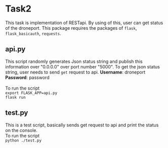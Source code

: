 # Task2
This task is implementation of RESTapi. By using of this, user can get status of the droneport. 
This package requires the packages of `flask`, `flask_basicauth`, `requests`. 
## api.py
This script randomly generates Json status string and publish this information over "0.0.0.0" over port number "5000". 
To get the json status string, user needs to send `get` request to api. 
**Username**: droneport <br/>
**Password**: password <br/>  
To run the  script <br> 
`export FLASK_APP=api.py` <br>
`flask run` 
## test.py
This is a test script, basically sends get request to api and print the status on the console. <br> 
To run the  script <br> 
`python ./test.py`